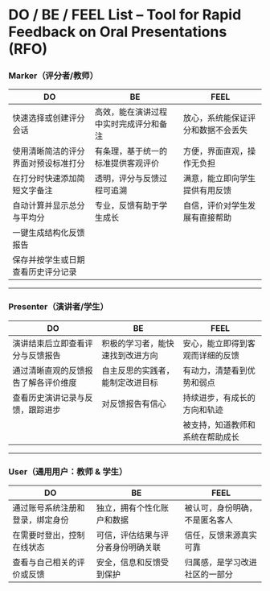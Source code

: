 # DO / BE / FEEL List – Tool for Rapid Feedback on Oral Presentations (RFO)

### Marker（评分者/教师）

| **DO** | **BE** | **FEEL** |
|--------|--------|-----------|
| 快速选择或创建评分会话 | 高效，能在演讲过程中实时完成评分和备注 | 放心，系统能保证评分和数据不会丢失 |
| 使用清晰简洁的评分界面对预设标准打分 | 有条理，基于统一的标准提供客观评价 | 方便，界面直观，操作无负担 |
| 在打分时快速添加简短文字备注 | 透明，评分与反馈过程可追溯 | 满意，能立即向学生提供有用反馈 |
| 自动计算并显示总分与平均分 | 专业，反馈有助于学生成长 | 自信，评价对学生发展有直接帮助 |
| 一键生成结构化反馈报告 |  |  |
| 保存并按学生或日期查看历史评分记录 |  |  |

---

### Presenter（演讲者/学生）

| **DO** | **BE** | **FEEL** |
|--------|--------|-----------|
| 演讲结束后立即查看评分与反馈报告 | 积极的学习者，能快速找到改进方向 | 安心，能立即得到客观而详细的反馈 |
| 通过清晰直观的反馈报告了解各评价维度 | 自主反思的实践者，能制定改进目标 | 有动力，清楚看到优势和弱点 |
| 查看历史演讲记录与反馈，跟踪进步 | 对反馈报告有信心 | 持续进步，有成长的方向和轨迹 |
|  |  | 被支持，知道教师和系统在帮助成长 |

---

### User（通用用户：教师 & 学生）

| **DO** | **BE** | **FEEL** |
|--------|--------|-----------|
| 通过账号系统注册和登录，绑定身份 | 独立，拥有个性化账户和数据 | 被认可，身份明确，不是匿名客人 |
| 在需要时登出，控制在线状态 | 可信，评估结果与评分者身份明确关联 | 信任，反馈来源真实可靠 |
| 查看与自己相关的评价或反馈 | 安全，信息和反馈受到保护 | 归属感，是学习改进社区的一部分 |
